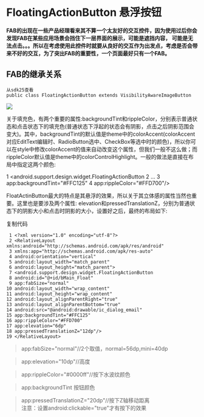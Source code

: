 # FloatingActionButton  悬浮按钮


**FAB的出现在一些产品经理看来其不算一个太友好的交互控件，因为使用过后你会发现FAB在某些应用场景会挡住下一层界面的展示，可能是遮挡内容， 可能是无法点击。。。所以在考虑使用此控件时就要从良好的交互作为出发点，考虑是否会带来不好的交互，为了突出FAB的重要性，一个页面最好只有一个FAB。**

## FAB的继承关系
	从sdk25查看
	public class FloatingActionButton extends VisibilityAwareImageButton

![](http://i.imgur.com/qJK8l2Q.png)

关于填充色，有两个重要的属性:backgroundTint和rippleColor，分别表示普通状态和点击状态下的填充色(普通状态下浮起的状态会有阴影，点击之后阴影范围会变大)。其中，backgroundTint的默认值是theme中的colorAccent(colorAccent 对应EditText编辑时、RadioButton选中、CheckBox等选中时的颜色)，所以你可以在style中修改colorAccent的值来自动改变这个属性，但我们一般不这么做；而rippleColor默认值是theme中的colorControlHighlight。一般的做法是直接在布局中指定这两个颜色:

1 <android.support.design.widget.FloatingActionButton
2 ...
3         app:backgroundTint="#FFC125"
4         app:rippleColor="#FFD700"/>
 

FloatActinButton最大的特点是其悬浮的效果，所以关于其立体感的属性当然也重要。这里也是要涉及两个属性: elevation和pressedTranslationZ，分别为普通状态下的阴影大小和点击时阴影的大小，设置好之后，最终的布局如下:

复制代码

     1 <?xml version="1.0" encoding="utf-8"?>
     2 <RelativeLayout xmlns:android="http://schemas.android.com/apk/res/android"
     3 xmlns:app="http://schemas.android.com/apk/res-auto"
     4 android:orientation="vertical"
     5 android:layout_width="match_parent"
     6 android:layout_height="match_parent">
     7 <android.support.design.widget.FloatingActionButton
     8 android:id="@+id/bMain_Float"
     9 app:fabSize="normal"
    10 android:layout_width="wrap_content"
    11 android:layout_height="wrap_content"
    12 android:layout_alignParentRight="true"
    13 android:layout_alignParentBottom="true"
    14 android:src="@android:drawable/ic_dialog_email"
    15 app:backgroundTint="#FFC125"
    16 app:rippleColor="#FFD700"
    17 app:elevation="6dp"
    18 app:pressedTranslationZ="12dp"/>
    19 </RelativeLayout>
    
> app:fabSize="normal"//2个取值，normal=56dp,mini=40dp

> app:elevation="10dp"//高度
 
> app:rippleColor="#0000ff"//按下水波纹颜色

>app:backgroundTint	按钮颜色

> app:pressedTranslationZ="20dp"//按下Z轴移动距离  
 注意：设置android:clickable="true"才有按下的效果